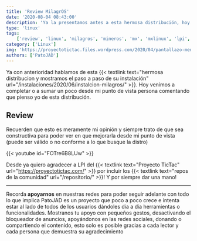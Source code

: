 ```yaml
---
title: 'Review MilagrOS'
date: '2020-08-04 08:43:00'
description: 'Ya la presentamos antes a esta hermosa distribución, hoy vamos a hablar de mi opinion personal'
type: 'linux'
tags:
    ['review', 'linux', 'milagros', 'mineros', 'mx', 'mxlinux', 'lpi', 'tictac']
category: ['Linux']
img: 'https://proyectotictac.files.wordpress.com/2020/04/pantallazo-menu-milagros-2.0.png'
authors: ['PatoJAD']
---
```


Ya con anterioridad hablamos de esta {{< textlink text="hermosa distribucion y mostramos el paso a paso de su instalación" url="/instalaciones/2020/06/instalcion-milagros/" >}}. Hoy venimos a completar o a sumar un poco desde mi punto de vista persona comentando que pienso yo de esta distribución.

## Review

Recuerden que esto es meramente mi opinión y siempre trato de que sea constructiva para poder ver en que mejorarla desde mi punto de vista (puede ser válido o no conforme a lo que busque la distro)

{{< youtube id="FOTre6B8LUw" >}}

Desde ya quiero agradecer a LPI del {{< textlink text="Proyecto TicTac" url="https://proyectotictac.com/" >}} por incluir los {{< textlink text="repos de la comunidad" url="/repositorio/" >}}! Y por siempre dar una mano!

---

Recorda **apoyarnos** en nuestras redes para poder seguir adelante con todo lo que implica PatoJAD es un proyecto que poco a poco crece e intenta estar al lado de todos de los usuarios dándoles dia a dia herramientas o funcionalidades. Mostranos tu apoyo con pequeños gestos, desactivando el bloqueador de anuncios, apoyándonos en las redes sociales, donando o compartiendo el contenido, esto solo es posible gracias a cada lector y cada persona que demuestra su agradecimiento

